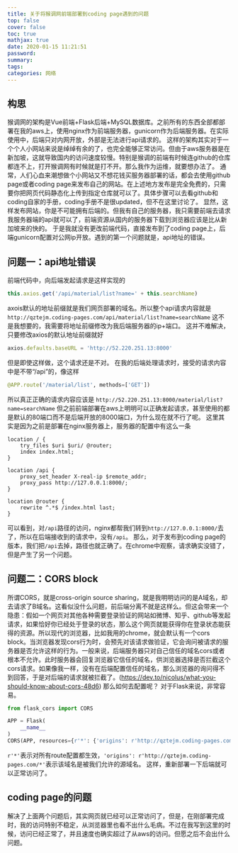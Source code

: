 ```yaml
---
title: 关于将猴调网前端部署到coding page遇到的问题
top: false
cover: false
toc: true
mathjax: true
date: 2020-01-15 11:21:51
password:
summary:
tags:
categories: 网络
---
```


## 构思
猴调网的架构是Vue前端+Flask后端+MySQL数据库。之前所有的东西全部都部署在我的aws上，使用nginx作为前端服务器，gunicorn作为后端服务器。在实际使用中，后端只对内网开放，外部是无法进行api请求的。
这样的架构其实对于一个个人小网站来说是绰绰有余的了，也完全能够正常访问。但由于aws服务器是在新加坡，这就导致国内的访问速度较慢。特别是猴调的前端有时候连github的仓库都连不上，打开猴调网有时候就是打不开。那么我作为运维，就要想办法了。
通常，人们心血来潮想做个小网站又不想花钱买服务器部署的话，都会去使用github page或者coding page来发布自己的网站。在上述地方发布是完全免费的，只需要你把网页代码静态化上传到指定仓库就可以了。具体步骤可以去看github和coding自家的手册，coding手册不是很updated，但不在这里讨论了。
显然，这样发布网站，你是不可能拥有后端的。但我有自己的服务器，我只需要前端去请求我服务器端的api就可以了，前端资源从国内的服务器下载到浏览器应该是比从新加坡来的快的。
于是我就没有更改前端代码，直接发布到了coding page上，后端gunicorn配置对公网ip开放。遇到的第一个问题就是，api地址的错误。
<!--more-->
## 问题一：api地址错误
前端代码中，向后端发起请求是这样实现的
```js
this.axios.get('/api/material/list?name=' + this.searchName)
```
axois默认的地址前缀就是我们网页部署的域名。所以整个api请求内容就是
`http://qztejm.coding-pages.com/api/material/list?name=searchName`
这不是我想要的，我需要将地址前缀修改为我后端服务器的ip+端口。
这并不难解决，只要修改axios的默认地址前缀就好
```js
axios.defaults.baseURL = 'http://52.220.251.13:8000'
```
但是即使这样做，这个请求还是不对。
在我的后端处理请求时，接受的请求内容中是不带“/api”的，像这样
```python
@APP.route('/material/list', methods=['GET'])
```
所以真正正确的请求内容应该是
`http://52.220.251.13:8000/material/list?name=searchName`
但之前前端部署在aws上明明可以正确发起请求，甚至使用的都是默认的80端口而不是后端开放的8000端口，为什么现在就不行了呢。
这里其实是因为之前是部署在nginx服务器上，服务器的配置中有这么一条
```
location / {
    try_files $uri $uri/ @router;
    index index.html;
}

location /api {
    proxy_set_header X-real-ip $remote_addr;
    proxy_pass http://127.0.0.1:8000/;
}

location @router {
    rewrite ^.*$ /index.html last;
}
```
可以看到，对`/api`路径的访问，nginx都帮我们转到`http://127.0.0.1:8000/`去了，所以在后端接收到的请求中，没有`/api`。
那么，对于发布到coding page的版本，我们把`/api`去掉，路径也就正确了。在chrome中观察，请求确实没错了，但是产生了另一个问题。

## 问题二：CORS block
所谓CORS，就是cross-origin source sharing，就是我明明访问的是A域名，却去请求了B域名。这看似没什么问题，前后端分离不就是这样么。但这会带来一个隐患：假如一个网页对其他各种需要登录验证的网站如微博、知乎、github等发起请求，如果恰好你已经处于登录的状态，那么这个网页就能获得你在登录状态能获得的资源。所以现代的浏览器，比如我用的chrome，就会默认有一个cors block。当浏览器发现cors行为时，会预先对该请求做验证，它会询问被请求的服务器是否允许这样的行为。一般来说，后端服务器只对自己信任的域名cors或者根本不允许。此时服务器会回复浏览器它信任的域名，供浏览器选择是否拦截这个cors请求。如果像我一样，没有在后端配置信任的域名，那么浏览器的询问得不到回答，于是对后端的请求就被拦截了。(https://dev.to/nicolus/what-you-should-know-about-cors-48d6)
那么如何去配置呢？
对于Flask来说，非常容易。
```python
from flask_cors import CORS

APP = Flask(
    __name__
)
CORS(APP, resources={r'*': {'origins': r'http://qztejm.coding-pages.com/*'}})
```
`r'*'`表示对所有route配置都生效，`'origins': r'http://qztejm.coding-pages.com/*'`表示该域名是被我们允许的源域名。
这样，重新部署一下后端就可以正常访问了。

## coding page的问题
解决了上面两个问题后，其实网页就已经可以正常访问了，但是，在刚部署完成时，我的访问特别不稳定，从浏览器里也看不出什么毛病。不过在我写到这里的时候，访问已经正常了，并且速度也确实超过了从aws的访问。但愿之后不会出什么问题。
